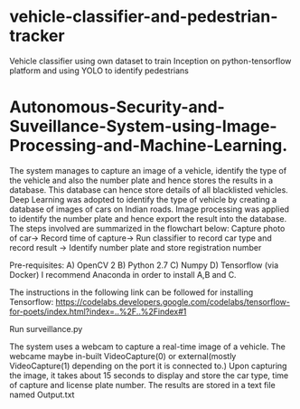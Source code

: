 # vehicle-classifier-and-pedestrian-tracker
Vehicle classifier using own dataset to train Inception on python-tensorflow platform and using YOLO to identify pedestrians 
# Autonomous-Security-and-Suveillance-System-using-Image-Processing-and-Machine-Learning.
The system manages to capture an image of a vehicle, identify the type of the vehicle and also the number plate and hence stores the results in a database. This database can hence store details of all blacklisted vehicles. Deep Learning was adopted to identify the type of vehicle by creating a database of images of cars on Indian roads. Image processing was applied to identify the number plate and hence export the result into the database.
The steps involved are summarized in the flowchart below:
Capture photo of car-> Record time of capture-> Run classifier to record car type and record result -> Identify number plate and store registration number

Pre-requisites:
A) OpenCV 2
B) Python 2.7
C) Numpy
D) Tensorflow (via Docker)
I recommend Anaconda in order to install A,B and C.

The instructions in the following link can be followed for installing Tensorflow:
https://codelabs.developers.google.com/codelabs/tensorflow-for-poets/index.html?index=..%2F..%2Findex#1

Run surveillance.py

The system uses a webcam to capture a real-time image of a vehicle. The webcame maybe in-built VideoCapture(0) or external(mostly VideoCapture(1) depending on the port it is connected to.) Upon capturing the image, it takes about 15 seconds to display and store the car type, time of capture and license plate number. The results are stored in a text file named Output.txt

